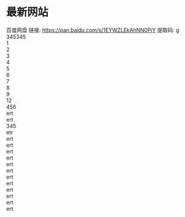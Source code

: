 # 最新网站
百度网盘 链接: https://pan.baidu.com/s/1EYWZLEkAhNN0PjY 提取码: g<br>
345345<br>
1<br>
2<br>
3<br>
4<br>
5<br>
6<br>
7<br>
8<br>
9<br>
12<br>
456<br>
ert<br>
ert<br>
345<br>
etr<br>
ert<br>
ert<br>
ert<br>
ert<br>
ert<br>
ert<br>
ert<br>
ert<br>
ert<br>
ert<br>
ert<br>
ert<br>

